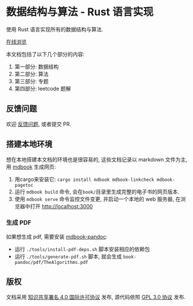 # 数据结构与算法 - Rust 语言实现

使用 Rust 语言实现所有的数据结构与算法.

[在线浏览](https://algs.biofan.org)

本文档包括了以下几个部分的内容:

1. 第一部分: 数据结构
2. 第二部分: 算法
3. 第三部分: 专题
4. 第四部分: leetcode 题解

## 反馈问题

欢迎 [反馈问题](https://github.com/xushaohua/TheAlgorithms/issues), 或者提交 PR.

## 搭建本地环境

想在本地搭建本文档的环境也是很容易的, 这些文档记录以 markdown 文件为主,
用 [mdbook](https://github.com/rust-lang/mdBook) 生成网页:

1. 用cargo来安装它: `cargo install mdbook mdbook-linkcheck mdbook-pagetoc`
2. 运行 `mdbook build` 命令, 会在`book/`目录里生成完整的电子书的网页版本.
3. 使用 `mdbook serve` 命令监控文件变更, 并启动一个本地的 web 服务器,
   在浏览器中打开 [http://localhost:3000](http://localhost:3000)

### 生成 PDF

如果想生成 pdf, 需要安装 [mdbook-pandoc](https://github.com/max-heller/mdbook-pandoc):

- 运行 `./tools/install-pdf-deps.sh` 脚本安装相应的依赖包
- 运行 `./tools/generate-pdf.sh` 脚本, 就会生成 `book-pandoc/pdf/TheAlgorithms.pdf`

## 版权

文档采用 [知识共享署名 4.0 国际许可协议](CC-BY-NC-ND-4.0.txt) 发布,
源代码依照 [GPL 3.0 协议](LICENSE) 发布.
